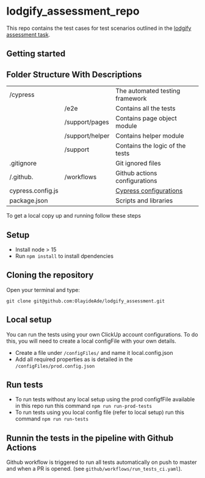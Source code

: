 # lodgify_assessment_repo

This repo contains the test cases for test scenarios outlined in the [lodgify assessment task](https://lodgify.notion.site/Lodgify-Junior-Automation-QA-Challenge-28b56dfc7d59474fa85dae2ebebbd191). 

## Getting started
## Folder Structure With Descriptions

|                   |                 |                                                                                          |
| ----------------- | --------------- | ---------------------------------------------------------------------------------------- |
| /cypress          |                 | The automated testing framework                                                          |
|                   | /e2e            | Contains all the tests                                                                   |
|                   | /support/pages  | Contains page object module                                                              |
|                   | /support/helper | Contains helper module                                                                   |
|                   | /support        | Contains the logic of the tests                                                          |
| .gitignore        |                 | Git ignored files                                                                        |
| /.github.         | /workflows      | Github actions configurations                                                            |
| cypress.config.js |                 | [Cypress configurations](https://docs.cypress.io/api/cypress-api/config)                 |
| package.json      |                 | Scripts and libraries                                                                    |

To get a local copy up and running follow these steps 

## Setup
- Install node > 15
- Run `npm install` to install dpendencies

## Cloning the repository

Open your terminal and type:

```
git clone git@github.com:OlayideAde/lodgify_assessment.git
```

## Local setup
You can run the tests using your own ClickUp account configurations. To do this, you will need to create a local configFile with your own details. 
- Create a file under `/configFiles/` and name it local.config.json 
- Add all required properties as is detailed in the `/configFiles/prod.config.json`

## Run tests
- To run tests without any local setup using the prod configfFile available in this repo run this command `npm run run-prod-tests`
- To run tests using you local config file (refer to local setup) run this command `npm run run-tests`

## Runnin the tests in the pipeline with Github Actions
Github workflow is triggered to run all tests automatically on push to master and when a PR is opened. (see `github/workflows/run_tests_ci.yaml`).
